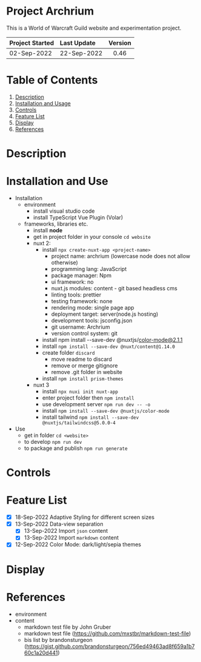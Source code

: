 # Project Archrium
This is a World of Warcraft Guild website and experimentation project.

| Project Started | Last Update | Version |
| :-------------- | :---------- | :-----: | 
| 02-Sep-2022     | 22-Sep-2022 | 0.46    |
# Table of Contents
1. [Description](#description)
2. [Installation and Usage](#installation-and-usage)
3. [Controls](#controls)
4. [Feature List](#feature-list)
5. [Display](#display)
6. [References](#references)

# Description

# Installation and Use
- Installation
    - environment
        - install visual studio code 
        - install TypeScript Vue Plugin (Volar)
    - frameworks, libraries etc.
        - install **node**
        - get in project folder in your console `cd website`
        - nuxt 2:
            - install `npx create-nuxt-app <project-name>`
                - project name: archrium (lowercase node does not allow otherwise)
                - programming lang: JavaScript
                - package manager: Npm
                - ui framework: no
                - nuxt.js modules: content - git based headless cms
                - linting tools: prettier
                - testing framework: none
                - rendering mode: single page app
                - deployment target: server(node.js hosting)
                - development tools: jsconfig.json
                - git username: Archrium
                - version control system: git
            - install  npm install --save-dev @nuxtjs/color-mode@2.1.1
            - install `npm install --save-dev @nuxt/content@1.14.0`
            - create folder `discard`
                - move readme to discard
                - remove or merge gitignore 
                - remove .git folder in website
            - install `npm install prism-themes`
        - nuxt 3
            - install `npx nuxi init nuxt-app`
            - enter project folder then `npm install`
            - use development server `npm run dev -- -o`
            - install `npm install --save-dev @nuxtjs/color-mode`
            - install tailwind `npm install --save-dev @nuxtjs/tailwindcss@5.0.0-4`
- Use
    - get in folder `cd <website>`
    - to develop `npm run dev`
    - to package and publish `npm run generate`

# Controls

# Feature List
- [x] 18-Sep-2022 Adaptive Styling for different screen sizes
- [x] 13-Sep-2022 Data-view separation
    - [x] 13-Sep-2022 Import `json` content
    - [x] 13-Sep-2022 Import `markdown` content
- [x] 12-Sep-2022 Color Mode: dark/light/sepia themes

# Display

# References
- environment
- content
    - markdown test file by John Gruber
    - markdown test file (https://github.com/mxstbr/markdown-test-file)
    - bis list by brandonsturgeon (https://gist.github.com/brandonsturgeon/756ed49463ad8f659a1b760c1a20d441)